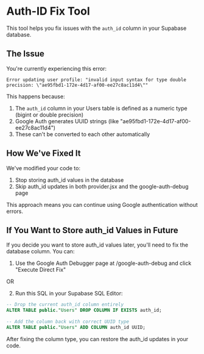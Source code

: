 # Auth-ID Fix Tool

This tool helps you fix issues with the `auth_id` column in your Supabase database.

## The Issue

You're currently experiencing this error:
```
Error updating user profile: "invalid input syntax for type double precision: \"ae95fbd1-172e-4d17-af00-ee27c8ac11d4\""
```

This happens because:
1. The `auth_id` column in your Users table is defined as a numeric type (bigint or double precision)
2. Google Auth generates UUID strings (like "ae95fbd1-172e-4d17-af00-ee27c8ac11d4")
3. These can't be converted to each other automatically

## How We've Fixed It

We've modified your code to:
1. Stop storing auth_id values in the database 
2. Skip auth_id updates in both provider.jsx and the google-auth-debug page

This approach means you can continue using Google authentication without errors.

## If You Want to Store auth_id Values in Future

If you decide you want to store auth_id values later, you'll need to fix the database column. You can:

1. Use the Google Auth Debugger page at /google-auth-debug and click "Execute Direct Fix"

OR

2. Run this SQL in your Supabase SQL Editor:
```sql
-- Drop the current auth_id column entirely
ALTER TABLE public."Users" DROP COLUMN IF EXISTS auth_id;
          
-- Add the column back with correct UUID type
ALTER TABLE public."Users" ADD COLUMN auth_id UUID;
```

After fixing the column type, you can restore the auth_id updates in your code.
